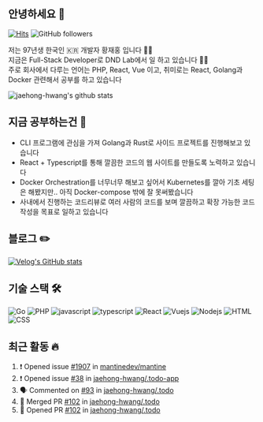 ## 안녕하세요 👋
[![Hits](https://hits.seeyoufarm.com/api/count/incr/badge.svg?url=https%3A%2F%2Fgithub.com%2Fjaehong-hwang%2Fhit-counter&count_bg=%2379C83D&title_bg=%23555555&icon=&icon_color=%23E7E7E7&title=hits&edge_flat=false)](https://hits.seeyoufarm.com)
![GitHub followers](https://img.shields.io/github/followers/jaehong-hwang)

저는 97년생 한국인 🇰🇷 개발자 황재홍 입니다 🙇‍♂️  
지금은 Full-Stack Developer로 DND Lab에서 일 하고 있습니다 👨‍💻  
주로 회사에서 다루는 언어는 PHP, React, Vue 이고, 취미로는 React, Golang과 Docker 관련해서 공부를 하고 있습니다

![jaehong-hwang's github stats](https://github-readme-stats.vercel.app/api?username=jaehong-hwang&show_icons=true)

## 지금 공부하는건 📖
- CLI 프로그램에 관심을 가져 Golang과 Rust로 사이드 프로젝트를 진행해보고 있습니다
- React + Typescript를 통해 깔끔한 코드의 웹 사이트를 만들도록 노력하고 있습니다
- Docker Orchestration를 너무너무 해보고 싶어서 Kubernetes를 깔아 기초 세팅은 해봤지만.. 아직 Docker-compose 밖에 잘 못써봤습니다
- 사내에서 진행하는 코드리뷰로 여러 사람의 코드를 보며 깔끔하고 확장 가능한 코드 작성을 목표로 일하고 있습니다

## 블로그 ✏️
[![Velog's GitHub stats](https://velog-readme-stats.vercel.app/api?name=krusnocide)](https://velog.io/@krusnocide)

## 기술 스택 🛠
![Go](https://img.shields.io/badge/Go-947)
![PHP](https://img.shields.io/badge/PHP-333)
![javascript](https://img.shields.io/badge/Javascript-333)
![typescript](https://img.shields.io/badge/Typescript-333)
![React](https://img.shields.io/badge/React-4fc08d)
![Vuejs](https://img.shields.io/badge/Vuejs-4fc08d)
![Nodejs](https://img.shields.io/badge/Nodejs-43853d)
![HTML](https://img.shields.io/badge/HTML-23857f)
![CSS](https://img.shields.io/badge/CSS-23857f)

## 최근 활동 🔥
<!--START_SECTION:activity-->
1. ❗️ Opened issue [#1907](https://github.com/mantinedev/mantine/issues/1907) in [mantinedev/mantine](https://github.com/mantinedev/mantine)
2. ❗️ Opened issue [#38](https://github.com/jaehong-hwang/.todo-app/issues/38) in [jaehong-hwang/.todo-app](https://github.com/jaehong-hwang/.todo-app)
3. 🗣 Commented on [#93](https://github.com/jaehong-hwang/.todo/issues/93) in [jaehong-hwang/.todo](https://github.com/jaehong-hwang/.todo)
4. 🎉 Merged PR [#102](https://github.com/jaehong-hwang/.todo/pull/102) in [jaehong-hwang/.todo](https://github.com/jaehong-hwang/.todo)
5. 💪 Opened PR [#102](https://github.com/jaehong-hwang/.todo/pull/102) in [jaehong-hwang/.todo](https://github.com/jaehong-hwang/.todo)
<!--END_SECTION:activity-->
